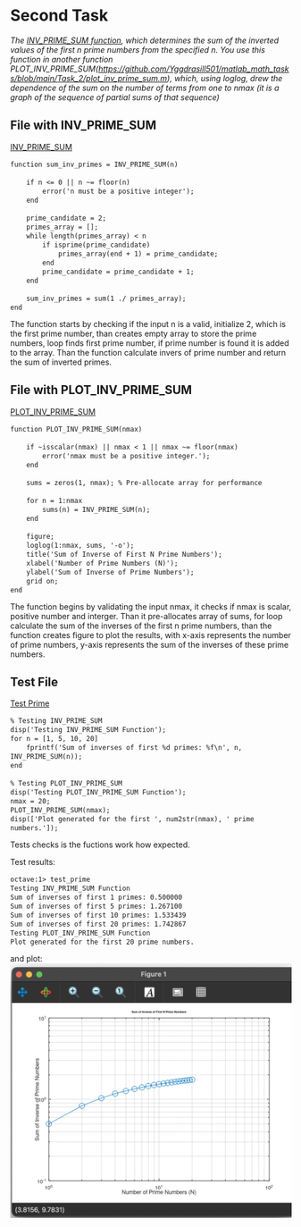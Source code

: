 # Second Task
*The [INV_PRIME_SUM function](https://github.com/Yggdrasill501/matlab_math_tasks/blob/main/Task_2/inv_prime_sum.m), which determines the sum of the inverted values of the first n prime numbers from the specified n.
You use this function in another function PLOT_INV_PRIME_SUM(https://github.com/Yggdrasill501/matlab_math_tasks/blob/main/Task_2/plot_inv_prime_sum.m),
which, using loglog, drew the dependence of the sum on the number of terms from one to nmax (it is a graph of the sequence of partial sums of that sequence)*

## File with INV_PRIME_SUM
[INV_PRIME_SUM](https://github.com/Yggdrasill501/matlab_math_tasks/blob/main/Task_2/inv_prime_sum.m)

```
function sum_inv_primes = INV_PRIME_SUM(n)

    if n <= 0 || n ~= floor(n)
        error('n must be a positive integer');
    end

    prime_candidate = 2;
    primes_array = [];
    while length(primes_array) < n
        if isprime(prime_candidate)
            primes_array(end + 1) = prime_candidate;
        end
        prime_candidate = prime_candidate + 1;
    end

    sum_inv_primes = sum(1 ./ primes_array);
end
```
The function starts by checking if the input n is a valid, initialize 2, which is the first prime number, than creates empty array to store the prime numbers, loop finds first prime number, if prime number is found it is added to the array. Than the function calculate invers of prime number and return the sum of inverted primes.

## File with PLOT_INV_PRIME_SUM
[PLOT_INV_PRIME_SUM](https://github.com/Yggdrasill501/matlab_math_tasks/blob/main/Task_2/plot_inv_prime_sum.m)


```
function PLOT_INV_PRIME_SUM(nmax)

    if ~isscalar(nmax) || nmax < 1 || nmax ~= floor(nmax)
        error('nmax must be a positive integer.');
    end

    sums = zeros(1, nmax); % Pre-allocate array for performance

    for n = 1:nmax
        sums(n) = INV_PRIME_SUM(n);
    end

    figure;
    loglog(1:nmax, sums, '-o');
    title('Sum of Inverse of First N Prime Numbers');
    xlabel('Number of Prime Numbers (N)');
    ylabel('Sum of Inverse of Prime Numbers');
    grid on;
end
```

The function begins by validating the input nmax, it checks if nmax is scalar, positive number and interger. Than it pre-allocates array of sums, for loop calculate the sum of the inverses of the first n prime numbers, than the function creates figure to plot the results, with x-axis represents the number of prime numbers, y-axis represents the sum of the inverses of these prime numbers.

## Test File 
[Test Prime](https://github.com/Yggdrasill501/matlab_math_tasks/blob/main/Task_2/test_prime.m)


```
% Testing INV_PRIME_SUM
disp('Testing INV_PRIME_SUM Function');
for n = [1, 5, 10, 20]
    fprintf('Sum of inverses of first %d primes: %f\n', n, INV_PRIME_SUM(n));
end

% Testing PLOT_INV_PRIME_SUM
disp('Testing PLOT_INV_PRIME_SUM Function');
nmax = 20;
PLOT_INV_PRIME_SUM(nmax);
disp(['Plot generated for the first ', num2str(nmax), ' prime numbers.']);

```

Tests checks is the fuctions work how expected.

Test results:
```
octave:1> test_prime
Testing INV_PRIME_SUM Function
Sum of inverses of first 1 primes: 0.500000
Sum of inverses of first 5 primes: 1.267100
Sum of inverses of first 10 primes: 1.533439
Sum of inverses of first 20 primes: 1.742867
Testing PLOT_INV_PRIME_SUM Function
Plot generated for the first 20 prime numbers.
```
and plot:
![plot](plot.png)

